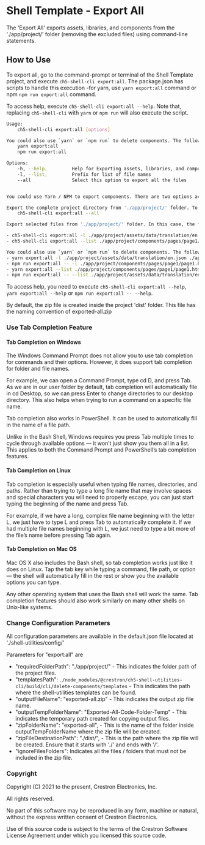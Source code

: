 # Shell Template - Export All

The 'Export All' exports assets, libraries, and components from the './app/project/' folder (removing the excluded files) using command-line statements.

## How to Use

To export all, go to the command-prompt or terminal of the Shell Template project, and execute `ch5-shell-cli export:all`.
The package.json has scripts to handle this execution -for yarn, use `yarn export:all` command or npm  `npm run export:all` command.

To access help, execute `ch5-shell-cli export:all --help`. Note that, replacing `ch5-shell-cli` with `yarn` or `npm run` will also execute the script.

```bash
Usage: 
    ch5-shell-cli export:all [options]

You could also use `yarn` or `npm run` to delete components. The following are the commands:
    yarn export:all
    npm run export:all

Options:
    -h, --help,         Help for Exporting assets, libraries, and components from the './app/project/' folder
    -l, --list,         Prefix for list of file names
    --all               Select this option to export all the files


You could use Yarn / NPM to export components. There are two options available to export all (assets, libraries, and components):

Export the complete project directory from './app/project/' folder. To achieve this, use the below command:
    ch5-shell-cli export:all --all

Export selected files from './app/project/' folder. In this case, the file names are mandatory in the command-prompt. The filename must follow the complete path starting from './app/project/assets/....'. Only file names can be provided here (no folder paths). Multiple file names can be provided in the command-prompt. To achieve this, use the below commands:

- ch5-shell-cli export:all -l ./app/project/assets/data/translation/en.json ./app/project/components/pages/page1/page1.html
- ch5-shell-cli export:all --list ./app/project/components/pages/page1/page1.html ./app/project/assets/scss/_variables.scss

You could also use `yarn` or `npm run` to delete components. The following are the commands:
- yarn export:all -l ./app/project/assets/data/translation/en.json ./app/project/components/pages/page1/page1.html
- npm run export:all -- -l ./app/project/components/pages/page1/page1.html ./app/project/assets/scss/_variables.scss
- yarn export:all --list ./app/project/components/pages/page1/page1.html ./app/project/assets/scss/_variables.scss
- npm run export:all -- --list ./app/project/assets/data/translation/en.json ./app/project/components/pages/page1/page1.html

```

To access help, you need to execute `ch5-shell-cli export:all --help`, `yarn export:all --help` or `npm run export:all -- --help`.

By default, the zip file is created inside the project 'dist' folder. This file has the naming convention of exported-all.zip

### Use Tab Completion Feature

#### Tab Completion on Windows

The Windows Command Prompt does not allow you to use tab completion for commands and their options. However, it does support tab completion for folder and file names.

For example, we can open a Command Prompt, type cd D, and press Tab. As we are in our user folder by default, tab completion will automatically file in cd Desktop, so we can press Enter to change directories to our desktop directory. This also helps when trying to run a command on a specific file name.

Tab completion also works in PowerShell. It can be used to automatically fill in the name of a file path.

Unlike in the Bash Shell, Windows requires you press Tab multiple times to cycle through available options — it won’t just show you them all in a list. This applies to both the Command Prompt and PowerShell’s tab completion features.

#### Tab Completion on Linux

Tab completion is especially useful when typing file names, directories, and paths. Rather than trying to type a long file name that may involve spaces and special characters you will need to properly escape, you can just start typing the beginning of the name and press Tab.

For example, if we have a long, complex file name beginning with the letter L, we just have to type L and press Tab to automatically complete it. If we had multiple file names beginning with L, we just need to type a bit more of the file’s name before pressing Tab again.

#### Tab Completion on Mac OS

Mac OS X also includes the Bash shell, so tab completion works just like it does on Linux. Tap the tab key while typing a command, file path, or option — the shell will automatically fill in the rest or show you the available options you can type.

Any other operating system that uses the Bash shell will work the same. Tab completion features should also work similarly on many other shells on Unix-like systems.

### Change Configuration Parameters

All configuration parameters are available in the default.json file located at './shell-utilities/config/'

Parameters for "export:all" are

- "requiredFolderPath": "./app/project/" - This indicates the folder path of the project files.
- "templatesPath": `./node_modules/@crestron/ch5-shell-utilities-cli/build/cli/delete-components/templates` - This indicates the path where the shell-utilities templates can be found.
- "outputFileName": "exported-all.zip" - This indicates the output zip file name.
- "outputTempFolderName": "Exported-All-Code-Folder-Temp" - This indicates the temporary path created for copying output files.
- "zipFolderName": "exported-all", - This is the name of the folder inside outputTempFolderName where the zip file will be created.
- "zipFileDestinationPath": "./dist/", - This is the path where the zip file will be created. Ensure that it starts with './' and ends with '/'.
- "ignoreFilesFolders": Indicates all the files / folders that must not be included in the zip file.

### Copyright

Copyright (C) 2021 to the present, Crestron Electronics, Inc.

All rights reserved.

No part of this software may be reproduced in any form, machine
or natural, without the express written consent of Crestron Electronics.

Use of this source code is subject to the terms of the Crestron Software License Agreement
under which you licensed this source code.
